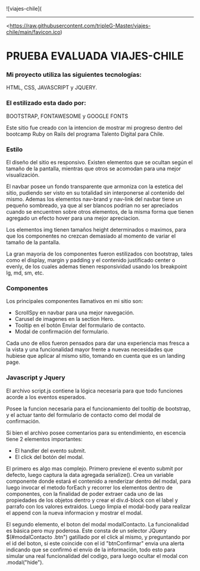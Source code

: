 ![viajes-chile](<hr><https://raw.githubusercontent.com/tripleG-Master/viajes-chile/main/favicon.ico)

# PRUEBA EVALUADA VIAJES-CHILE

### Mi proyecto utiliza las siguientes tecnologías:
HTML, CSS, JAVASCRIPT y JQUERY. 

### El estilizado esta dado por:
BOOTSTRAP, FONTAWESOME y GOOGLE FONTS

Este sitio fue creado con la intencion de mostrar mi progreso dentro del bootcamp Ruby on Rails del programa Talento Digital para Chile.

### Estilo
El diseño del sitio es responsivo. Existen elementos que se ocultan según el tamaño de la pantalla, mientras que otros se acomodan para una mejor visualización.

El navbar posee un fondo transparente que armoniza con la estetica del sitio, pudiendo ser visto en su totalidad sin interponerse al contenido del mismo. Ademas los elementos nav-brand y nav-link del navbar tiene un pequeño sombreado, ya que al ser blancos podrian no ser apreciados cuando se encuentren sobre otros elementos, de la misma forma que tienen agregado un efecto hover para una mejor apreciacion.

Los elementos img tienen tamaños height determinados o maximos, para que los componentes no crezcan demasiado al momento de variar el tamaño de la pantalla.

La gran mayoria de los componentes fueron estilizados con bootstrap, tales como el display, margin y padding y el contenido justificado center o evenly, de los cuales ademas tienen responsividad usando los breakpoint lg, md, sm, etc.

### Componentes
Los principales componentes llamativos en mi sitio son:
- ScrollSpy en navbar para una mejor navegación.
- Carusel de imagenes en la section Hero.
- Tooltip en el botón Enviar del formulario de contacto.
- Modal de confirmación del formulario.

Cada uno de ellos fueron pensados para dar una experiencia mas fresca a la vista y una funcionalidad mayor frente a nuevas necesidades que hubiese que aplicar al mismo sitio, tomando en cuenta que es un landing page.

### Javascript y Jquery
El archivo script.js contiene la lógica necesaria para que todo funciones acorde a los eventos esperados.

Posee la funcion necesaria para el funcionamiento del tooltip de bootstrap, y el actuar tanto del formulario de contacto como del modal de confirmación.

Si bien el archivo posee comentarios para su entendimiento, en escencia tiene 2 elementos importantes:
- El handler del evento submit. 
- El click del botón del modal.
  
El primero es algo mas complejo.
Primero previene el evento submit por defecto, luego captura la data agregada serialize(). Crea un variable componente donde estará el contenido a renderizar dentro del modal, para luego invocar el metodo forEach y recorrer los elementos dentro de componentes, con la finalidad de poder extraer cada uno de las propiedades de los objetos dentro y crear el div.d-block con el label y parrafo con los valores extraidos.
Luego limpia el modal-body para realizar el append con la nueva informacion y mostrar el modal.


El segundo elemento, el boton del modal modalContacto.
La funcionalidad es básica pero muy poderosa. Este consta de un selector JQuery $(#modalContacto .btn") gatillado por el click al mismo, y preguntando por el id del boton, si este coincide con el id "btnConfirmar" envia una alerta indicando que se confirmó el envío de la información, todo esto para simular una real funcionalidad del codigo, para luego ocultar el modal con .modal("hide").

